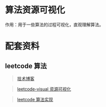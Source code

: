 # 算法资源可视化

作用：用于一些算法的过程可视化，直观理解算法。

# 配套资料

## leetcode 算法

> [技术博客](https://houbb.github.io/)

> [leetcode-visual 资源可视化](https://github.com/houbb/leetcode-visual)

> [leetcode 算法实现](https://github.com/houbb/leetcode)